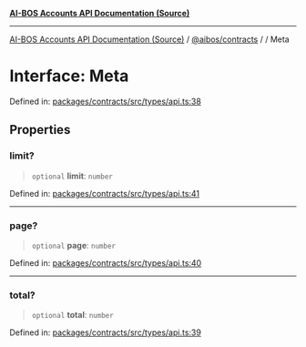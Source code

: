 [**AI-BOS Accounts API Documentation (Source)**](../../../README.md)

***

[AI-BOS Accounts API Documentation (Source)](../../../README.md) / [@aibos/contracts](../README.md) / [](../README.md) / Meta

# Interface: Meta

Defined in: [packages/contracts/src/types/api.ts:38](https://github.com/pohlai88/accounts/blob/48103fb36d28b2b9bfb33472b6de2f719773cde9/packages/contracts/src/types/api.ts#L38)

## Properties

### limit?

> `optional` **limit**: `number`

Defined in: [packages/contracts/src/types/api.ts:41](https://github.com/pohlai88/accounts/blob/48103fb36d28b2b9bfb33472b6de2f719773cde9/packages/contracts/src/types/api.ts#L41)

***

### page?

> `optional` **page**: `number`

Defined in: [packages/contracts/src/types/api.ts:40](https://github.com/pohlai88/accounts/blob/48103fb36d28b2b9bfb33472b6de2f719773cde9/packages/contracts/src/types/api.ts#L40)

***

### total?

> `optional` **total**: `number`

Defined in: [packages/contracts/src/types/api.ts:39](https://github.com/pohlai88/accounts/blob/48103fb36d28b2b9bfb33472b6de2f719773cde9/packages/contracts/src/types/api.ts#L39)
